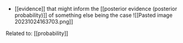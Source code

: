 - [[evidence]] that might inform the [[posterior evidence (posterior probability)]] of something else being the case
![[Pasted image 20231024163703.png]]

Related to: [[probability]]